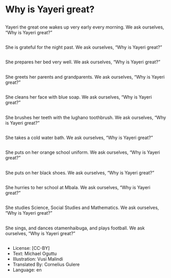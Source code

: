 # Why is Yayeri great?

##
Yayeri the great one
wakes up very early
every morning.
We ask ourselves, “Why
is Yayeri great?”

##
She is grateful for the
night past.
We ask ourselves, “Why
is Yayeri great?”

##
She prepares her bed
very well.
We ask ourselves, “Why
is Yayeri great?”

##
She greets her parents
and grandparents.
We ask ourselves, “Why
is Yayeri great?”

##
She cleans her face
with blue soap.
We ask ourselves, “Why
is Yayeri great?”

##
She brushes her teeth
with the lughano
toothbrush.
We ask ourselves, “Why
is Yayeri great?”

##
She takes a cold water
bath.
We ask ourselves, “Why
is Yayeri great?”

##
She puts on her orange
school uniform.
We ask ourselves, “Why
is Yayeri great?”

##
She puts on her black
shoes.
We ask ourselves, “Why
is Yayeri great?”

##
She hurries to her
school at Mbala.
We ask ourselves, “Why
is Yayeri great?”

##
She studies Science,
Social Studies and
Mathematics.
We ask ourselves, “Why
is Yayeri great?”

##
She sings, and dances
otamenhaibuga, and
plays football.
We ask ourselves, “Why
is Yayeri great?”

##
* License: [CC-BY]
* Text: Michael Oguttu
* Illustration: Vusi Malindi
* Translated By: Cornelius Gulere
* Language: en
